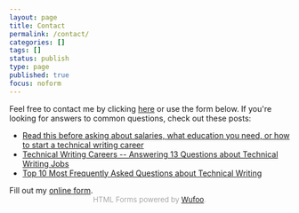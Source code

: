 ```yaml
---
layout: page
title: Contact
permalink: /contact/
categories: []
tags: []
status: publish
type: page
published: true
focus: noform
---
```


Feel free to contact me by clicking [here](https://davidnsw.wufoo.com/forms/znwd9sl14eoi0e/) or use the form below. If you're looking for answers to common questions, check out these posts:

* [Read this before asking about salaries, what education you need, or how to start a technical writing career](https://www.reddit.com/r/technicalwriting/comments/bomlrj/read_this_before_asking_about_salaries_what/) 
* [Technical Writing Careers -- Answering 13 Questions about Technical Writing Jobs](https://idratherbewriting.com/2008/02/16/technical-writing-careers-answering-13-questions-about-technical-writing-jobs/)
* [Top 10 Most Frequently Asked Questions about Technical Writing](https://idratherbewriting.com/2013/01/17/top-10-most-frequently-asked-questions-about-technical-writing)

<div style="margin-bottom:15px; padding-bottom:10px;">
<div id="wufoo-znwd9sl14eoi0e">
  Fill out my <a href="https://davidnsw.wufoo.com/forms/znwd9sl14eoi0e/">online form</a>.
</div>
<div id="wuf-znwd9sl14eoi0e" style="font-family:inherit;font-size: small;color:#a7a7a7;text-align:center;display:block;">HTML Forms powered by <a href="http://www.wufoo.com">Wufoo</a>.</div>
<script type="text/javascript">var znwd9sl14eoi0e;(function(d, t) {
  var s = d.createElement(t), options = {
    'userName':'davidnsw',
    'formHash':'znwd9sl14eoi0e',
    'autoResize':true,
    'height':'660',
    'async':true,
    'host':'wufoo.com',
    'header':'show',
    'ssl':true};
  s.src = ('https:' == d.location.protocol ? 'https://' : 'http://') + 'www.wufoo.com/scripts/embed/form.js';
  s.onload = s.onreadystatechange = function() {
    var rs = this.readyState; if (rs) if (rs != 'complete') if (rs != 'loaded') return;
    try { znwd9sl14eoi0e = new WufooForm();znwd9sl14eoi0e.initialize(options);znwd9sl14eoi0e.display(); } catch (e) {}};
  var scr = d.getElementsByTagName(t)[0], par = scr.parentNode; par.insertBefore(s, scr);
})(document, 'script');</script>

</div>